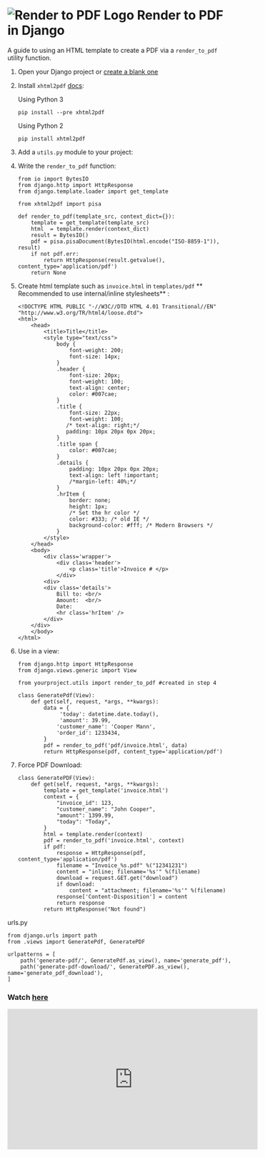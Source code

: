 ![Render to PDF Logo](https://cfe2-static.s3-us-west-2.amazonaws.com/media/cfe-blog/html-template-to-pdf-in-django/render_to_pdf_share.png)
Render to PDF in Django
=====

A guide to using an HTML template to create a PDF via a `render_to_pdf` utility function.


1. Open your Django project or [create a blank one](https://www.codingforentrepreneurs.com/blog/create-a-blank-django-project/)

2. Install `xhtml2pdf` [docs](https://github.com/xhtml2pdf/xhtml2pdf):

    Using Python 3
    ```
    pip install --pre xhtml2pdf 
    ```
    Using Python 2
    ```
    pip install xhtml2pdf
    ```

2. Add a `utils.py` module  to your project:

3. Write the `render_to_pdf` function:
    ```
    from io import BytesIO
    from django.http import HttpResponse
    from django.template.loader import get_template
    
    from xhtml2pdf import pisa
    
    def render_to_pdf(template_src, context_dict={}):
        template = get_template(template_src)
        html  = template.render(context_dict)
        result = BytesIO()
        pdf = pisa.pisaDocument(BytesIO(html.encode("ISO-8859-1")), result)
        if not pdf.err:
            return HttpResponse(result.getvalue(), content_type='application/pdf')
        return None

    ```

4. Create html template such as `invoice.html` in `templates/pdf` ** Recommended to use internal/inline stylesheets** :
    ```
    <!DOCTYPE HTML PUBLIC "-//W3C//DTD HTML 4.01 Transitional//EN" "http://www.w3.org/TR/html4/loose.dtd">
    <html>
        <head>
            <title>Title</title>
            <style type="text/css">
                body {
                    font-weight: 200;
                    font-size: 14px;
                }
                .header {
                    font-size: 20px;
                    font-weight: 100;
                    text-align: center;
                    color: #007cae;
                }
                .title {
                    font-size: 22px;
                    font-weight: 100;
                   /* text-align: right;*/
                   padding: 10px 20px 0px 20px;  
                }
                .title span {
                    color: #007cae;
                }
                .details {
                    padding: 10px 20px 0px 20px;
                    text-align: left !important;
                    /*margin-left: 40%;*/
                }
                .hrItem {
                    border: none;
                    height: 1px;
                    /* Set the hr color */
                    color: #333; /* old IE */
                    background-color: #fff; /* Modern Browsers */
                }
            </style>
        </head>
        <body>
            <div class='wrapper'>
                <div class='header'>
                    <p class='title'>Invoice # </p>
                </div>
            <div>
            <div class='details'>
                Bill to: <br/>
                Amount:  <br/>
                Date: 
                <hr class='hrItem' />
            </div>
        </div>
        </body>
    </html>
    ```

5. Use in a view:
    ```
    from django.http import HttpResponse
    from django.views.generic import View

    from yourproject.utils import render_to_pdf #created in step 4

    class GeneratePdf(View):
        def get(self, request, *args, **kwargs):
            data = {
                 'today': datetime.date.today(), 
                 'amount': 39.99,
                'customer_name': 'Cooper Mann',
                'order_id': 1233434,
            }
            pdf = render_to_pdf('pdf/invoice.html', data)
            return HttpResponse(pdf, content_type='application/pdf')

    ```

6. Force PDF Download:
    ```
    class GeneratePDF(View):
        def get(self, request, *args, **kwargs):
            template = get_template('invoice.html')
            context = {
                "invoice_id": 123,
                "customer_name": "John Cooper",
                "amount": 1399.99,
                "today": "Today",
            }
            html = template.render(context)
            pdf = render_to_pdf('invoice.html', context)
            if pdf:
                response = HttpResponse(pdf, content_type='application/pdf')
                filename = "Invoice_%s.pdf" %("12341231")
                content = "inline; filename='%s'" %(filename)
                download = request.GET.get("download")
                if download:
                    content = "attachment; filename='%s'" %(filename)
                response['Content-Disposition'] = content
                return response
            return HttpResponse("Not found")
    ```

urls.py


```
from django.urls import path
from .views import GeneratePdf, GeneratePDF

urlpatterns = [
    path('generate-pdf/', GeneratePdf.as_view(), name='generate_pdf'),
    path('generate-pdf-download/', GeneratePDF.as_view(), name='generate_pdf_download'),
]
```

### Watch [here](https://www.codingforentrepreneurs.com/projects/render-pdf/)
<iframe width="560" height="315" src="https://www.youtube.com/embed/B7EIK9yVtGY" frameborder="0" allowfullscreen></iframe>
